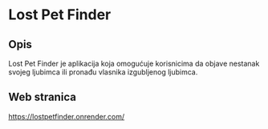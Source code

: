 # Lost Pet Finder

## Opis
Lost Pet Finder je aplikacija koja omogućuje korisnicima da objave nestanak svojeg ljubimca ili pronađu vlasnika izgubljenog ljubimca.

## Web stranica
https://lostpetfinder.onrender.com/
